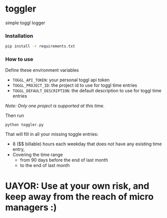 # toggler
simple toggl logger

### Installation
```bash
pip install -r requirements.txt
```

### How to use

Define these environment variables

- `TOGGL_API_TOKEN`: your personal toggl api token 
- `TOGGL_PROJECT_ID`: the project id to use for toggl time entries
- `TOGGL_DEFAULT_DESCRIPTION`: the default description to use for toggl time entries

*Note: Only one project is supported at this time.*

Then run
```
python toggler.py
```

That will fill in all your missing toggle entries: 
- 8 ($$ billable) hours each weekday that does not have any existing time entry, 
- Covering the time range
  - from 90 days before the end of last month 
  - to the end of last month


# UAYOR: Use at your own risk, and keep away from the reach of micro managers :)
